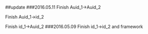 ##update
###2016.05.11
Finish Auid_1->Auid_2

Finish Auid_1->id_2

Finish id_1->Auid_2
###2016.05.09
Finish id_1->id_2 and framework